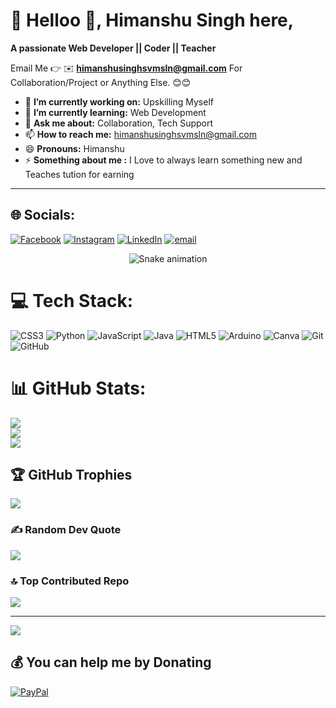 # 💫 Helloo 👋, Himanshu Singh here,
**A passionate Web Developer || Coder || Teacher**

Email Me 👉 ✉️ **himanshusinghsvmsln@gmail.com** For Collaboration/Project or Anything Else. 😊😊

- 🔭 **I’m currently working on:** Upskilling Myself
- 🌱 **I’m currently learning:** Web Development
- 💬 **Ask me about:** Collaboration, Tech Support
- 📫 **How to reach me:** himanshusinghsvmsln@gmail.com
- 😄 **Pronouns:** Himanshu
- ⚡ **Something about me :** I Love to always learn something new and Teaches tution for earning
****
## 🌐 Socials:
[![Facebook](https://img.shields.io/badge/Facebook-%231877F2.svg?logo=Facebook&logoColor=white)](https://facebook.com/https://www.facebook.com/profile.php?id=100055184974736) [![Instagram](https://img.shields.io/badge/Instagram-%23E4405F.svg?logo=Instagram&logoColor=white)](https://instagram.com/devvvkun) [![LinkedIn](https://img.shields.io/badge/LinkedIn-%230077B5.svg?logo=linkedin&logoColor=white)](https://linkedin.com/in/www.linkedin.com/in/himanshusinghsln) [![email](https://img.shields.io/badge/Email-D14836?logo=gmail&logoColor=white)](mailto:Himanshusinghsvmsln@gmail.com) 
<!-- Snake Game Repo View -->

<div align="center">
  <img src="https://profile-readme-generator.com/assets/snake.svg" alt="Snake animation" />
</div>

# 💻 Tech Stack:
![CSS3](https://img.shields.io/badge/css3-%231572B6.svg?style=for-the-badge&logo=css3&logoColor=white) ![Python](https://img.shields.io/badge/python-3670A0?style=for-the-badge&logo=python&logoColor=ffdd54) ![JavaScript](https://img.shields.io/badge/javascript-%23323330.svg?style=for-the-badge&logo=javascript&logoColor=%23F7DF1E) ![Java](https://img.shields.io/badge/java-%23ED8B00.svg?style=for-the-badge&logo=openjdk&logoColor=white) ![HTML5](https://img.shields.io/badge/html5-%23E34F26.svg?style=for-the-badge&logo=html5&logoColor=white) ![Arduino](https://img.shields.io/badge/-Arduino-00979D?style=for-the-badge&logo=Arduino&logoColor=white) ![Canva](https://img.shields.io/badge/Canva-%2300C4CC.svg?style=for-the-badge&logo=Canva&logoColor=white) ![Git](https://img.shields.io/badge/git-%23F05033.svg?style=for-the-badge&logo=git&logoColor=white) ![GitHub](https://img.shields.io/badge/github-%23121011.svg?style=for-the-badge&logo=github&logoColor=white)
# 📊 GitHub Stats:
![](https://github-readme-stats.vercel.app/api?username=himanshusinghcodedev&theme=shadow_red&hide_border=false&include_all_commits=true&count_private=false)<br/>
![](https://nirzak-streak-stats.vercel.app/?user=himanshusinghcodedev&theme=shadow_red&hide_border=false)<br/>
![](https://github-readme-stats.vercel.app/api/top-langs/?username=himanshusinghcodedev&theme=shadow_red&hide_border=false&include_all_commits=true&count_private=false&layout=compact)

## 🏆 GitHub Trophies
![](https://github-profile-trophy.vercel.app/?username=himanshusinghcodedev&theme=radical&no-frame=false&no-bg=true&margin-w=4)

### ✍️ Random Dev Quote
![](https://quotes-github-readme.vercel.app/api?type=horizontal&theme=radical)

### 🔝 Top Contributed Repo
![](https://github-contributor-stats.vercel.app/api?username=himanshusinghcodedev&limit=5&theme=dark&combine_all_yearly_contributions=true)

---
[![](https://visitcount.itsvg.in/api?id=himanshusinghcodedev&icon=0&color=13)](https://visitcount.itsvg.in)

  ## 💰 You can help me by Donating
  [![PayPal](https://img.shields.io/badge/PayPal-00457C?style=for-the-badge&logo=paypal&logoColor=white)](https://paypal.me/paypal.me/himanshusln) 

  
<!-- Proudly created with GPRM ( https://gprm.itsvg.in ) -->
